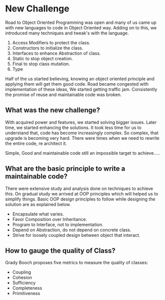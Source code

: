 # New Challenge

Road to Object Oriented Programming was open and many of us came up with new languages to code in Object Oriented way. Adding on to this, we introduced many techniques and tweak's with the language.

  1) Access Modifiers to protect the class.
  2) Constructors to initialize the class.
  3) Interfaces to enhance Abstraction of class.
  4) Static to stop object creation.
  5) Final to stop class mutation.
  6) Type

Half of the us started believing, knowing an object oriented principle and applying them will get them good code. Road became congested with implementation of these ideas, We started getting traffic jam. Consistently the promise of reuse and maintainable code was broken.

## What was the new challenge?

With acquired power and features, we started solving bigger issues. Later time, we started enhancing the solutions. It took less time for us to understand that, code has become increasingly complex. So complex, that upgrade is becoming very hard. There were times when we need to rewrite the entire code, re architect it.

Simple, Good and maintainable code still an impossible target to achieve.....

## What are the basic principle to write a maintainable code?

There were extensive study and analysis done on techniques to achieve this. On gradual study we arrived at OOP principles which will helped us to simplify things. Basic OOP design principles to follow while designing the solution are as explained below.

* Encapsulate what varies.
* Favor Composition over Inheritance.
* Program to Interface, not to implementation.
* Depend on Abstraction, do not depend on concrete class.
* Strive for loosely coupled design between object that interact.

## How to gauge the quality of Class?
Grady Booch proposes five metrics to measure the quality of classes:

* Coupling
* Cohesion
* Sufficiency
* Completeness
* Primitiveness
